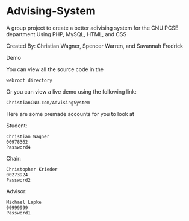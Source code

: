 # Advising-System
A group project to create a better adivising system for the CNU PCSE department
Using PHP, MySQL, HTML, and CSS

Created By:
Christian Wagner, Spencer Warren, and Savannah Fredrick



Demo

You can view all the source code in the

    webroot directory

Or you can view a live demo using the following link:

    ChristianCNU.com/AdvisingSystem

Here are some premade accounts for you to look at

Student:

    Christian Wagner
    00978362
    Password4

Chair:

    Christopher Krieder
    00273924
    Password2

Advisor:

    Michael Lapke
    00999999
    Password1

